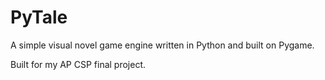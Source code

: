# PyTale

A simple visual novel game engine written in Python and built on Pygame.

Built for my AP CSP final project.
